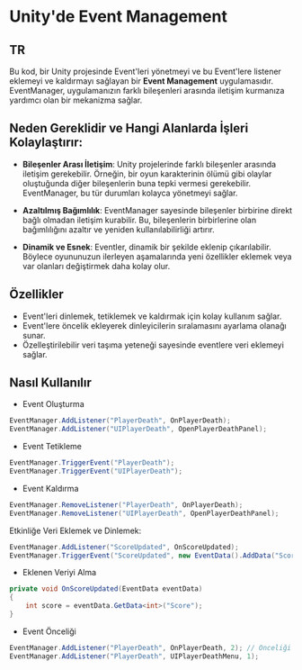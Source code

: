 # Unity'de Event Management

## TR

Bu kod, bir Unity projesinde Event'leri yönetmeyi ve bu Event'lere listener eklemeyi ve kaldırmayı sağlayan bir **Event Management** uygulamasıdır. EventManager, uygulamanızın farklı bileşenleri arasında iletişim kurmanıza yardımcı olan bir mekanizma sağlar.

## Neden Gereklidir ve Hangi Alanlarda İşleri Kolaylaştırır:

- **Bileşenler Arası İletişim**: Unity projelerinde farklı bileşenler arasında iletişim gerekebilir. Örneğin, bir oyun karakterinin ölümü gibi olaylar oluştuğunda diğer bileşenlerin buna tepki vermesi gerekebilir. EventManager, bu tür durumları kolayca yönetmeyi sağlar.

- **Azaltılmış Bağımlılık**: EventManager sayesinde bileşenler birbirine direkt bağlı olmadan iletişim kurabilir. Bu, bileşenlerin birbirlerine olan bağımlılığını azaltır ve yeniden kullanılabilirliği artırır.

- **Dinamik ve Esnek**: Eventler, dinamik bir şekilde eklenip çıkarılabilir. Böylece oyununuzun ilerleyen aşamalarında yeni özellikler eklemek veya var olanları değiştirmek daha kolay olur.

## Özellikler

- Event'leri dinlemek, tetiklemek ve kaldırmak için kolay kullanım sağlar.
- Event'lere öncelik ekleyerek dinleyicilerin sıralamasını ayarlama olanağı sunar.
- Özelleştirilebilir veri taşıma yeteneği sayesinde eventlere veri eklemeyi sağlar.

## Nasıl Kullanılır

- Event Oluşturma
```csharp
EventManager.AddListener("PlayerDeath", OnPlayerDeath);
EventManager.AddListener("UIPlayerDeath", OpenPlayerDeathPanel);
```
- Event Tetikleme
```csharp
EventManager.TriggerEvent("PlayerDeath");
EventManager.TriggerEvent("UIPlayerDeath");
```

- Event Kaldırma
```csharp
EventManager.RemoveListener("PlayerDeath", OnPlayerDeath);
EventManager.RemoveListener("UIPlayerDeath", OpenPlayerDeathPanel);
```

Etkinliğe Veri Eklemek ve Dinlemek:
```csharp
EventManager.AddListener("ScoreUpdated", OnScoreUpdated);
EventManager.TriggerEvent("ScoreUpdated", new EventData().AddData("Score", 100));
```

- Eklenen Veriyi Alma
```csharp
private void OnScoreUpdated(EventData eventData)
{
    int score = eventData.GetData<int>("Score");
}
```

- Event Önceliği
```csharp
EventManager.AddListener("PlayerDeath", OnPlayerDeath, 2); // Önceliği daha büyük olan eventler önce çalışır.
EventManager.AddListener("PlayerDeath", UIPlayerDeathMenu, 1);
```
